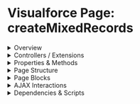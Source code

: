# Visualforce Page: createMixedRecords

<details>
<summary>Overview</summary>

## Visualforce Page Overview: createMixedRecords

The 'createMixedRecords' Visualforce page allows users to input details for a new contact and a new opportunity. Once the user fills in the required fields and clicks the button, both records are created in Salesforce.

### Purpose of the Page
The main business function of this page is to streamline the process of creating both a new contact and a new opportunity simultaneously, enhancing efficiency in record management.



### Metadata
- **API Version**: 54
- **Label**: Create Mixed Records

</details>

<details>
<summary>Controllers / Extensions</summary>

## Key Controllers / Extensions Used
- **Standard Controller**: None
- **Custom Controller**: CreateMixedRecordsApexController
- **Extensions**: 
  None

</details>

<details>
<summary>Properties & Methods</summary>

## Properties
No public properties found in associated Apex controllers/extensions.

## Methods
| Name | Return Type | Parameters | Visibility | Modifiers | Description |
| ------ | ------------- | ------------ | ------------ | ----------- | ------------- |
| `createContactAndOpportunity` | `void` | `()` | `` | `None` |  |

</details>

<details>
<summary>Page Structure</summary>

### Forms
- Contains 1 `apex:form` component(s)

### Inputs
The page utilizes the following input bindings/fields:
- `{!contactFirstName}`
- `{!contactLastName}`
- `{!opportunityName}`

### Buttons
The page has buttons/links linked to the following actions:
- `{!createContactAndOpportunity}`

</details>

<details>
<summary>Page Blocks</summary>
## Page Blocks on the Page
No `apex:pageBlock` components detected.
</details>

<details>
<summary>AJAX Interactions</summary>

- No `apex:actionSupport` components detected

- No `apex:outputPanel` components with an ID detected

</details>

<details>
<summary>Dependencies & Scripts</summary>

### Objects
- `CreateMixedRecordsApexController`

### Fields
- `createContactAndOpportunity`
- `contactFirstName`
- `contactLastName`
- `opportunityName`

### Custom Components
- No custom components detected

### Scripts
- No script tags detected

</details>